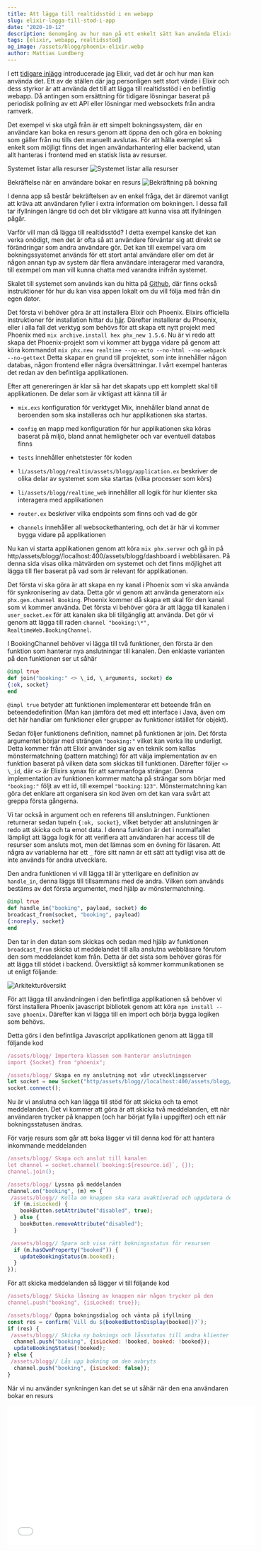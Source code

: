 ```yaml
---
title: Att lägga till realtidsstöd i en webapp
slug: elixir-lagga-till-stod-i-app
date: "2020-10-12"
description: Genomgång av hur man på ett enkelt sätt kan använda Elixir i en befintlig app
tags: [elixir, webapp, realtidsstöd]
og_image: /assets/blogg/phoenix-elixir.webp
author: Mattias Lundberg
---
```


I ett [tidigare inlägg](https/assets/blogg//codelabs.s/assets/blogg/elixir-och-varfor-du-ska-anvanda-det) introducerade jag Elixir, vad det är och hur man kan använda det. Ett av de ställen där jag personligen sett stort värde i Elixir och dess styrkor är att använda det till att lägga till realtidsstöd i en befintlig webapp. Då antingen som ersättning för tidigare lösningar baserat på periodisk pollning av ett API eller lösningar med websockets från andra ramverk.

Det exempel vi ska utgå från är ett simpelt bokningssystem, där en användare kan boka en resurs genom att öppna den och göra en bokning som gäller från nu tills den manuellt avslutas. För att hålla exemplet så enkelt som möjligt finns det ingen användarhantering eller backend, utan allt hanteras i frontend med en statisk lista av resurser.

Systemet listar alla resurser
![Systemet listar alla resurser](/assets/blogg/image1.png)

Bekräftelse när en användare bokar en resurs
![Bekräftning på bokning](/assets/blogg/image4.png)

I denna app så består bekräftelsen av en enkel fråga, det är däremot vanligt att kräva att användaren fyller i extra information om bokningen. I dessa fall tar ifyllningen längre tid och det blir viktigare att kunna visa att ifyllningen pågår.

Varför vill man då lägga till realtidsstöd? I detta exempel kanske det kan verka onödigt, men det är ofta så att användare förväntar sig att direkt se förändringar som andra användare gör. Det kan till exempel vara om bokningssystemet används för ett stort antal användare eller om det är någon annan typ av system där flera användare interagerar med varandra, till exempel om man vill kunna chatta med varandra inifrån systemet.

Skalet till systemet som används kan du hitta på [Github](https/assets/blogg//github.co/assets/blogg/mattiaslundber/assets/blogg/elixir-realtim/assets/blogg/tre/assets/blogg/3276afa1e12c4e3bab70e4ca4592a412d6d055e/assets/blogg/frontend), där finns också instruktioner för hur du kan visa appen lokalt om du vill följa med från din egen dator.

Det första vi behöver göra är att installera Elixir och Phoenix. Elixirs officiella instruktioner för installation hittar du [här](https/assets/blogg//elixir-lang.or/assets/blogg/install.html). Därefter installerar du Phoenix, eller i alla fall det verktyg som behövs för att skapa ett nytt projekt med Phoenix med `mix archive.install hex phx_new 1.5.6`. Nu är vi redo att skapa det Phoenix-projekt som vi kommer att bygga vidare på genom att köra kommandot
`mix phx.new realtime --no-ecto --no-html --no-webpack --no-gettext`
Detta skapar en grund till projektet, som inte innehåller någon databas, någon frontend eller några översättningar. I vårt exempel hanteras det redan av den befintliga applikationen.

Efter att genereringen är klar så har det skapats upp ett komplett skal till applikationen. De delar som är viktigast att känna till är

- `mix.exs` konfiguration för verktyget Mix, innehåller bland annat de beroenden som ska installeras och hur applikationen ska startas.
- `config` en mapp med konfiguration för hur applikationen ska köras baserat på miljö, bland annat hemligheter och var eventuell databas finns
- `tests` innehåller enhetstester för koden
- `li/assets/blogg/realtim/assets/blogg/application.ex` beskriver de olika delar av systemet som ska startas (vilka processer som körs)
- `li/assets/blogg/realtime_web` innehåller all logik för hur klienter ska interagera med applikationen
- `router.ex` beskriver vilka endpoints som finns och vad de gör

- `channels` innehåller all websockethantering, och det är här vi kommer bygga vidare på applikationen

Nu kan vi starta applikationen genom att köra `mix phx.server` och gå in på http/assets/blogg//localhost:400/assets/blogg/dashboard i webbläsaren. På denna sida visas olika mätvärden om systemet och det finns möjlighet att lägga till fler baserat på vad som är relevant för applikationen.

Det första vi ska göra är att skapa en ny kanal i Phoenix som vi ska använda för synkronisering av data. Detta gör vi genom att använda generatorn `mix phx.gen.channel Booking`. Phoenix kommer då skapa ett skal för den kanal som vi kommer använda. Det första vi behöver göra är att lägga till kanalen i `user_socket.ex` för att kanalen ska bli tillgänglig att använda. Det gör vi genom att lägga till raden `channel "booking:\*", RealtimeWeb.BookingChannel`.

I BookingChannel behöver vi lägga till två funktioner, den första är den funktion som hanterar nya anslutningar till kanalen. Den enklaste varianten på den funktionen ser ut såhär

```elixir
@impl true
def join("booking:" <> \_id, \_arguments, socket) do
{:ok, socket}
end
```

`@impl true` betyder att funktionen implementerar ett beteende från en beteendedefinition (Man kan jämföra det med ett interface i Java, även om det här handlar om funktioner eller grupper av funktioner istället för objekt).

Sedan följer funktionens definition, namnet på funktionen är join. Det första argumentet börjar med strängen `"booking:"` vilket kan verka lite underligt. Detta kommer från att Elixir använder sig av en teknik som kallas mönstermatchning (pattern matching) för att välja implementation av en funktion baserat på vilken data som skickas till funktionen. Därefter följer `<> \_id`, där `<>` är Elixirs synax för att sammanfoga strängar. Denna implementation av funktionen kommer matcha på strängar som börjar med `"booking:"` följt av ett id, till exempel `"booking:123"`. Mönstermatchning kan göra det enklare att organisera sin kod även om det kan vara svårt att greppa första gångerna.

Vi tar också in argument och en referens till anslutningen. Funktionen returnerar sedan tupeln `{:ok, socket}`, vilket betyder att anslutningen är redo att skicka och ta emot data. I denna funktion är det i normalfallet lämpligt att lägga logik för att verifiera att användaren har access till de resurser som ansluts mot, men det lämnas som en övning för läsaren. Att några av variablerna har ett `_` före sitt namn är ett sätt att tydligt visa att de inte används för andra utvecklare.

Den andra funktionen vi vill lägga till är ytterligare en definition av `handle_in`, denna läggs till tillsammans med de andra. Vilken som används bestäms av det första argumentet, med hjälp av mönstermatchning.

```elixir
@impl true
def handle_in("booking", payload, socket) do
broadcast_from(socket, "booking", payload)
{:noreply, socket}
end
```

Den tar in den datan som skickas och sedan med hjälp av funktionen `broadcast_from` skicka ut meddelandet till alla anslutna webbläsare förutom den som meddelandet kom från. Detta är det sista som behöver göras för att lägga till stödet i backend. Översiktligt så kommer kommunikationen se ut enligt följande:

![Arkitekturöversikt](/assets/blogg/image3.png)

För att lägga till användningen i den befintliga applikationen så behöver vi först installera Phoenix javascript bibliotek genom att köra `npm install --save phoenix`. Därefter kan vi lägga till en import och börja bygga logiken som behövs.

Detta görs i den befintliga Javascript applikationen genom att lägga till följande kod

```js
/assets/blogg/ Importera klassen som hanterar anslutningen
import {Socket} from "phoenix";

/assets/blogg/ Skapa en ny anslutning mot vår utvecklingsserver
let socket = new Socket("http/assets/blogg//localhost:400/assets/blogg/socket", {});
socket.connect();
```

Nu är vi anslutna och kan lägga till stöd för att skicka och ta emot meddelanden. Det vi kommer att göra är att skicka två meddelanden, ett när användaren trycker på knappen (och har börjat fylla i uppgifter) och ett när bokningsstatusen ändras.

För varje resurs som går att boka lägger vi till denna kod för att hantera inkommande meddelanden

```js
/assets/blogg/ Skapa och anslut till kanalen
let channel = socket.channel(`booking:${resource.id}`, {});
channel.join();

/assets/blogg/ Lyssna på meddelanden
channel.on("booking", (m) => {
 /assets/blogg// Kolla om knappen ska vara avaktiverad och uppdatera dess state
  if (m.isLocked) {
    bookButton.setAttribute("disabled", true);
  } else {
    bookButton.removeAttribute("disabled");
  }

 /assets/blogg// Spara och visa rätt bokningsstatus för resursen
  if (m.hasOwnProperty("booked")) {
    updateBookingStatus(m.booked);
  }
});
```

För att skicka meddelanden så lägger vi till följande kod

```js
/assets/blogg/ Skicka låsning av knappen när någon trycker på den
channel.push("booking", {isLocked: true});

/assets/blogg/ Öppna bokningsdialog och vänta på ifyllning
const res = confirm(`Vill du ${bookedButtonDisplay(booked)}?`);
if (res) {
 /assets/blogg// Skicka ny boknings och låssstatus till andra klienter och uppdatera denna
  channel.push("booking", {isLocked: !booked, booked: !booked});
  updateBookingStatus(!booked);
} else {
 /assets/blogg// Lås upp bokning om den avbryts
  channel.push("booking", {isLocked: false});
}
```

När vi nu använder synkningen kan det se ut såhär när den ena användaren bokar en resurs

<iframe
  width="560"
  height="315"
  src="https/assets/blogg//www.youtube.co/assets/blogg/embe/assets/blogg/KZ9Uw99yZ2g"
  frameborder="0"
  allow="accelerometer; autoplay; clipboard-write; encrypted-media; gyroscope; picture-in-picture"
  allowfullscreen
>/assets/blogg/iframe>

Nu har vi en fungerande synkronisering av händelser mellan klienter som sker helt utan fördröjning. Det vi inte har lagt till stöd för här är inladdning av dessa händelser för klienter som precis öppnar bokningssystemet. Detta kan göras genom att använda [Phoenix Presence](https/assets/blogg//hexdocs.p/assets/blogg/phoeni/assets/blogg/Phoenix.Presence.html) och lämnas som övning för läsaren.

När det kommer till produktionssättning så visar Elixir verkligen sin styrka. När man använder andra ramverk eller språk så behöver man ofta använda någon extern tjänst för att synkronisera meddelanden när man använder flera servrar, till exempel är Redis eller RabbitMQ vanliga att använda för detta. I Elixir kan man istället använda den funktionalitet för klustring som finns inbyggt i den virtuella maskinen. Med fördel kan man använda [libcluster](https/assets/blogg//github.co/assets/blogg/bitwalke/assets/blogg/libcluster) för att enkelt hantera detta i olika miljöer, till exempel genom DNS eller Kubernetes metadata. Denna klustring gör det möjligt att att synkronisera data helt utan att lägga till ytterligare komponenter vilket gör systemet enklare att underhålla och skala utan betydande flaskhalsar. [Phoenix Blog](https/assets/blogg//www.phoenixframework.or/assets/blogg/blo/assets/blogg/the-road-to-2-million-websocket-connections) beskriver hur det gått att skala upp till två miljoner samtidiga anslutningar med websockets på en ensam server, det är dessutom möjligt och enkelt att klustra flera av dessa servrar för att hantera ännu större mängder anslutningar.

All kod finns på [Github](https/assets/blogg//github.co/assets/blogg/mattiaslundber/assets/blogg/elixir-realtime).

_Inlägget är skrivet av Mattias Lundberg, senior systemutvecklare och arkitekt hos Code Labs._

Vill du arbeta med Elixir, eller vill ditt företag ha hjälp att bygga mjukvara med Elixir? Kontakta Code Labs [här](mailto:contact@codelabs.se)!
